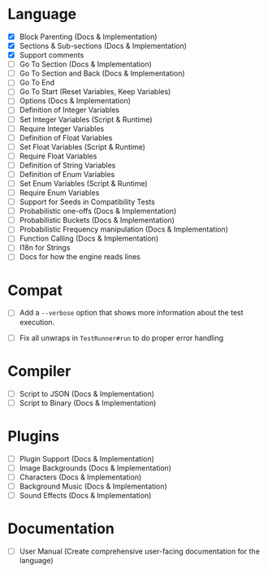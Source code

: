 # Language
  - [x] Block Parenting (Docs & Implementation)
  - [x] Sections & Sub-sections (Docs & Implementation)
  - [x] Support comments
  - [ ] Go To Section (Docs & Implementation)
  - [ ] Go To Section and Back (Docs & Implementation)
  - [ ] Go To End
  - [ ] Go To Start (Reset Variables, Keep Variables)
  - [ ] Options (Docs & Implementation)
  - [ ] Definition of Integer Variables
  - [ ] Set Integer Variables (Script & Runtime)
  - [ ] Require Integer Variables
  - [ ] Definition of Float Variables
  - [ ] Set Float Variables (Script & Runtime)
  - [ ] Require Float Variables
  - [ ] Definition of String Variables
  - [ ] Definition of Enum Variables
  - [ ] Set Enum Variables (Script & Runtime)
  - [ ] Require Enum Variables
  - [ ] Support for Seeds in Compatibility Tests
  - [ ] Probabilistic one-offs (Docs & Implementation)
  - [ ] Probabilistic Buckets (Docs & Implementation)
  - [ ] Probabilistic Frequency manipulation (Docs & Implementation)
  - [ ] Function Calling (Docs & Implementation)
  - [ ] I18n for Strings
  - [ ] Docs for how the engine reads lines

# Compat
  - [ ] Add a `--verbose` option that shows more information about the test
        execution.
  - [ ] Fix all unwraps in `TestRunner#run` to do proper error handling


# Compiler
  - [ ] Script to JSON (Docs & Implementation)
  - [ ] Script to Binary (Docs & Implementation)

# Plugins
  - [ ] Plugin Support (Docs & Implementation)
  - [ ] Image Backgrounds (Docs & Implementation)
  - [ ] Characters (Docs & Implementation)
  - [ ] Background Music (Docs & Implementation)
  - [ ] Sound Effects (Docs & Implementation)

# Documentation
  - [ ] User Manual (Create comprehensive user-facing documentation for the language)
